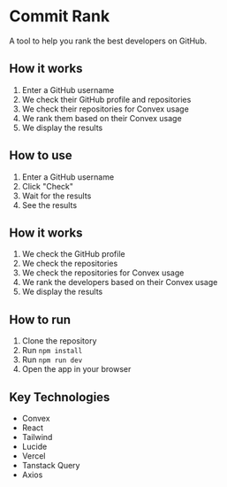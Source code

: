 # Commit Rank

A tool to help you rank the best developers on GitHub.

## How it works

1. Enter a GitHub username
2. We check their GitHub profile and repositories
3. We check their repositories for Convex usage
4. We rank them based on their Convex usage
5. We display the results

## How to use

1. Enter a GitHub username
2. Click "Check"
3. Wait for the results
4. See the results

## How it works

1. We check the GitHub profile
2. We check the repositories
3. We check the repositories for Convex usage
4. We rank the developers based on their Convex usage
5. We display the results

## How to run

1. Clone the repository
2. Run `npm install`
3. Run `npm run dev`
4. Open the app in your browser

## Key Technologies

- Convex
- React
- Tailwind
- Lucide
- Vercel
- Tanstack Query
- Axios
